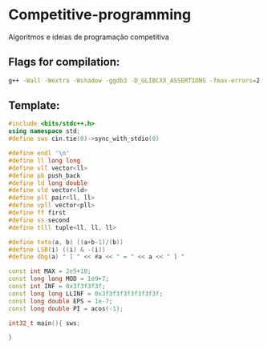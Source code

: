 # Competitive-programming
Algoritmos e ideias de programação competitiva

## Flags for compilation:

```bash
g++ -Wall -Wextra -Wshadow -ggdb3 -D_GLIBCXX_ASSERTIONS -fmax-errors=2 -std=c++17 -O3 test.cpp -o test
```

## Template:

```cpp
#include <bits/stdc++.h>
using namespace std;
#define sws cin.tie(0)->sync_with_stdio(0)

#define endl '\n'
#define ll long long
#define vll vector<ll>
#define pb push_back
#define ld long double
#define vld vector<ld>
#define pll pair<ll, ll>
#define vpll vector<pll>
#define ff first
#define ss second
#define tlll tuple<ll, ll, ll>

#define teto(a, b) ((a+b-1)/(b))
#define LSB(i) ((i) & -(i))
#define dbg(a) " [ " << #a << " = " << a << " ] "

const int MAX = 2e5+10;
const long long MOD = 1e9+7;
const int INF = 0x3f3f3f3f;
const long long LLINF = 0x3f3f3f3f3f3f3f3f;
const long double EPS = 1e-7;
const long double PI = acos(-1);

int32_t main(){ sws;

}
```